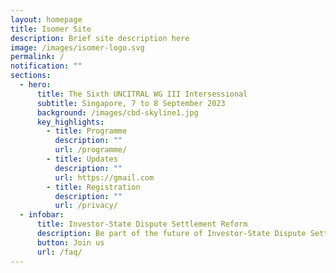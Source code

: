 ```yaml
---
layout: homepage
title: Isomer Site
description: Brief site description here
image: /images/isomer-logo.svg
permalink: /
notification: ""
sections:
  - hero:
      title: The Sixth UNCITRAL WG III Intersessional
      subtitle: Singapore, 7 to 8 September 2023
      background: /images/cbd-skyline1.jpg
      key_highlights:
        - title: Programme
          description: ""
          url: /programme/
        - title: Updates
          description: ""
          url: https://gmail.com
        - title: Registration
          description: ""
          url: /privacy/
  - infobar:
      title: Investor-State Dispute Settlement Reform
      description: Be part of the future of Investor-State Dispute Settlement
      button: Join us
      url: /faq/
---
```

